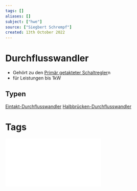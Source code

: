 ```yaml
---
tags: []
aliases: []
subject: ["hwe"]
source: ["Siegbert Schrempf"]
created: 13th October 2022
---
```


# Durchflusswandler
- Gehört zu den [Primär getakteter Schaltregler](Primär%20getakteter%20Schaltregler.md)n
- für Leistungen bis 1kW

## Typen
[Eintakt-Durchflusswandler](Eintakt-Durchflusswandler.md)
[Halbbrücken-Durchflusswandler](Halbbrücken-Durchflusswandler.md)
# Tags
![Schaltnetzteile_Schmidt-Walter](../assets/pdf/Schaltnetzteile_Schmidt-Walter.pdf)
